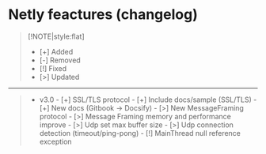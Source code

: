 # Netly feactures (changelog)

<!--[!NOTE|style:flat]-->
>[!NOTE|style:flat]
> - [+] Added 
> - [-] Removed
> - [!] Fixed
> - [>] Updated
    
<hr>

> * v3.0
    - [+] SSL/TLS protocol
    - [+] Include docs/sample (SSL/TLS)
    - [+] New docs (Gitbook -> Docsify)
    - [>] New MessageFraming protocol
    - [>] Message Framing memory and performance improve
    - [>] Udp set max buffer size
    - [>] Udp connection detection (timeout/ping-pong)
    - [!] MainThread null reference exception
